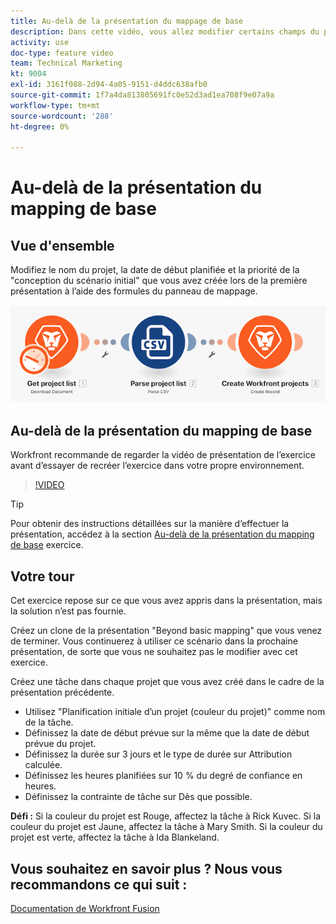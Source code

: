 ```yaml
---
title: Au-delà de la présentation du mappage de base
description: Dans cette vidéo, vous allez modifier certains champs du projet dans le scénario que vous avez créé précédemment à l’aide des formules du panneau de mappage dans [!DNL Adobe Workfront Fusion].
activity: use
doc-type: feature video
team: Technical Marketing
kt: 9004
exl-id: 3161f088-2d94-4a05-9151-d4ddc638afb0
source-git-commit: 1f7a4da813805691fc0e52d3ad1ea708f9e07a9a
workflow-type: tm+mt
source-wordcount: '288'
ht-degree: 0%

---
```


# Au-delà de la présentation du mapping de base

## Vue d&#39;ensemble

Modifiez le nom du projet, la date de début planifiée et la priorité de la &quot;conception du scénario initial&quot; que vous avez créée lors de la première présentation à l’aide des formules du panneau de mappage.

![Une image du scénario Fusion](assets/understand-the-basics-1.png)

## Au-delà de la présentation du mapping de base

Workfront recommande de regarder la vidéo de présentation de l’exercice avant d’essayer de recréer l’exercice dans votre propre environnement.

>[!VIDEO](https://video.tv.adobe.com/v/335264/?quality=12)

>[!TIP]
>
>Pour obtenir des instructions détaillées sur la manière d’effectuer la présentation, accédez à la section [Au-delà de la présentation du mapping de base](https://experienceleague.adobe.com/docs/workfront-learn/tutorials-workfront/fusion/exercises/beyond-basic-mapping.html?lang=en) exercice.

## Votre tour

Cet exercice repose sur ce que vous avez appris dans la présentation, mais la solution n’est pas fournie.

Créez un clone de la présentation &quot;Beyond basic mapping&quot; que vous venez de terminer. Vous continuerez à utiliser ce scénario dans la prochaine présentation, de sorte que vous ne souhaitez pas le modifier avec cet exercice.

Créez une tâche dans chaque projet que vous avez créé dans le cadre de la présentation précédente.

* Utilisez &quot;Planification initiale d’un projet (couleur du projet)&quot; comme nom de la tâche.
* Définissez la date de début prévue sur la même que la date de début prévue du projet.
* Définissez la durée sur 3 jours et le type de durée sur Attribution calculée.
* Définissez les heures planifiées sur 10 % du degré de confiance en heures.
* Définissez la contrainte de tâche sur Dès que possible.

**Défi :** Si la couleur du projet est Rouge, affectez la tâche à Rick Kuvec. Si la couleur du projet est Jaune, affectez la tâche à Mary Smith. Si la couleur du projet est verte, affectez la tâche à Ida Blankeland.

## Vous souhaitez en savoir plus ? Nous vous recommandons ce qui suit :

[Documentation de Workfront Fusion](https://experienceleague.adobe.com/docs/workfront/using/adobe-workfront-fusion/workfront-fusion-2.html?lang=en)
